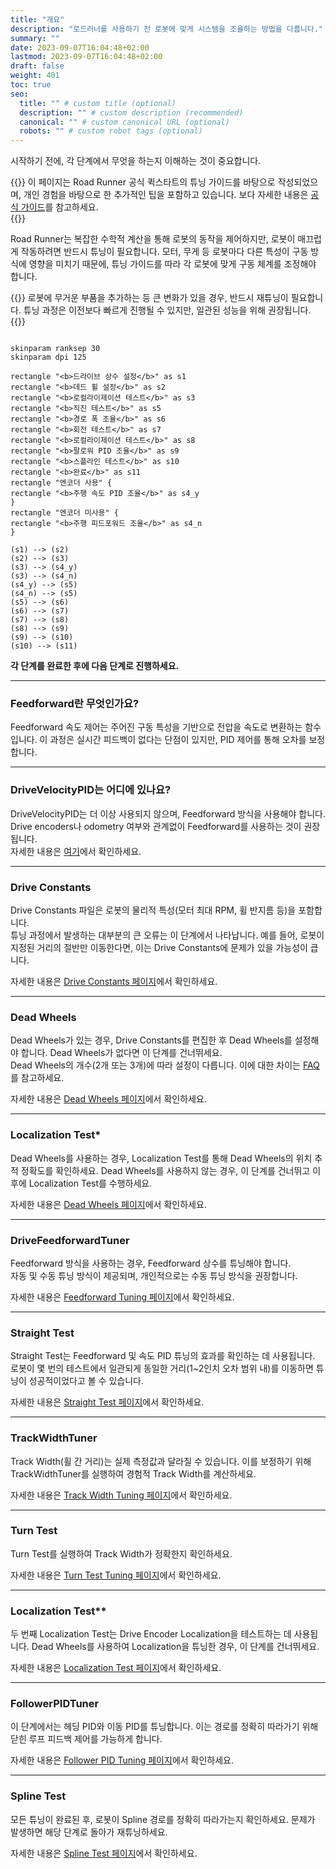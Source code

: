 ```yaml
---
title: "개요"
description: "로드러너를 사용하기 전 로봇에 맞게 시스템을 조율하는 방법을 다룹니다."
summary: ""
date: 2023-09-07T16:04:48+02:00
lastmod: 2023-09-07T16:04:48+02:00
draft: false
weight: 401
toc: true
seo:
  title: "" # custom title (optional)
  description: "" # custom description (recommended)
  canonical: "" # custom canonical URL (optional)
  robots: "" # custom robot tags (optional)
---
```


시작하기 전에, 각 단계에서 무엇을 하는지 이해하는 것이 중요합니다.

{{<callout context="tip" title="팁" icon="outline/rocket">}}
이 페이지는 Road Runner 공식 퀵스타트의 튜닝 가이드를 바탕으로 작성되었으며, 개인 경험을 바탕으로 한 추가적인 팁을 포함하고 있습니다. 보다 자세한 내용은 [공식 가이드](https://acme-robotics.gitbook.io/road-runner/quickstart/tuning)를 참고하세요.  
{{</callout>}}

Road Runner는 복잡한 수학적 계산을 통해 로봇의 동작을 제어하지만, 로봇이 매끄럽게 작동하려면 반드시 튜닝이 필요합니다. 모터, 무게 등 로봇마다 다른 특성이 구동 방식에 영향을 미치기 때문에, 튜닝 가이드를 따라 각 로봇에 맞게 구동 체계를 조정해야 합니다.

{{<callout context="caution" title="주의" icon="outline/alert-triangle">}}
로봇에 무거운 부품을 추가하는 등 큰 변화가 있을 경우, 반드시 재튜닝이 필요합니다. 튜닝 과정은 이전보다 빠르게 진행될 수 있지만, 일관된 성능을 위해 권장됩니다.  
{{</callout>}}

```kroki {type=PlantUML}

skinparam ranksep 30
skinparam dpi 125

rectangle "<b>드라이브 상수 설정</b>" as s1
rectangle "<b>데드 휠 설정</b>" as s2
rectangle "<b>로컬라이제이션 테스트</b>" as s3
rectangle "<b>직진 테스트</b>" as s5
rectangle "<b>경로 폭 조율</b>" as s6
rectangle "<b>회전 테스트</b>" as s7
rectangle "<b>로컬라이제이션 테스트</b>" as s8
rectangle "<b>팔로워 PID 조율</b>" as s9
rectangle "<b>스플라인 테스트</b>" as s10
rectangle "<b>완료</b>" as s11
rectangle "엔코더 사용" { 
rectangle "<b>주행 속도 PID 조율</b>" as s4_y
}
rectangle "엔코더 미사용" { 
rectangle "<b>주행 피드포워드 조율</b>" as s4_n
}

(s1) --> (s2)
(s2) --> (s3)
(s3) --> (s4_y)
(s3) --> (s4_n)
(s4_y) --> (s5)
(s4_n) --> (s5)
(s5) --> (s6)
(s6) --> (s7)
(s7) --> (s8)
(s8) --> (s9)
(s9) --> (s10)
(s10) --> (s11)
```

**각 단계를 완료한 후에 다음 단계로 진행하세요.**

---

### **Feedforward란 무엇인가요?**
Feedforward 속도 제어는 주어진 구동 특성을 기반으로 전압을 속도로 변환하는 함수입니다. 이 과정은 실시간 피드백이 없다는 단점이 있지만, PID 제어를 통해 오차를 보정합니다.

---

### **DriveVelocityPID는 어디에 있나요?**
DriveVelocityPID는 더 이상 사용되지 않으며, Feedforward 방식을 사용해야 합니다.  
Drive encoders나 odometry 여부와 관계없이 Feedforward를 사용하는 것이 권장됩니다.  
자세한 내용은 [여기](/drive-velocity-pid-tuning.html#why-is-drivevelocitypid-not-used)에서 확인하세요.

---

### **Drive Constants**
Drive Constants 파일은 로봇의 물리적 특성(모터 최대 RPM, 휠 반지름 등)을 포함합니다.  
튜닝 과정에서 발생하는 대부분의 큰 오류는 이 단계에서 나타납니다. 예를 들어, 로봇이 지정된 거리의 절반만 이동한다면, 이는 Drive Constants에 문제가 있을 가능성이 큽니다.

자세한 내용은 [Drive Constants 페이지](/drive-constants)에서 확인하세요.

---

### **Dead Wheels**
Dead Wheels가 있는 경우, Drive Constants를 편집한 후 Dead Wheels를 설정해야 합니다. Dead Wheels가 없다면 이 단계를 건너뛰세요.  
Dead Wheels의 개수(2개 또는 3개)에 따라 설정이 다릅니다. 이에 대한 차이는 [FAQ](/#what-is-the-difference-between-two-and-three-wheel-odometry)를 참고하세요.

자세한 내용은 [Dead Wheels 페이지](/dead-wheels)에서 확인하세요.

---

### **Localization Test\***
Dead Wheels를 사용하는 경우, Localization Test를 통해 Dead Wheels의 위치 추적 정확도를 확인하세요. Dead Wheels를 사용하지 않는 경우, 이 단계를 건너뛰고 이후에 Localization Test를 수행하세요.

자세한 내용은 [Dead Wheels 페이지](/dead-wheels)에서 확인하세요.

---

### **DriveFeedforwardTuner**
Feedforward 방식을 사용하는 경우, Feedforward 상수를 튜닝해야 합니다.  
자동 및 수동 튜닝 방식이 제공되며, 개인적으로는 수동 튜닝 방식을 권장합니다.

자세한 내용은 [Feedforward Tuning 페이지](/feedforward-tuning)에서 확인하세요.

---

### **Straight Test**
Straight Test는 Feedforward 및 속도 PID 튜닝의 효과를 확인하는 데 사용됩니다.  
로봇이 몇 번의 테스트에서 일관되게 동일한 거리(1~2인치 오차 범위 내)를 이동하면 튜닝이 성공적이었다고 볼 수 있습니다.

자세한 내용은 [Straight Test 페이지](/straight-test)에서 확인하세요.

---

### **TrackWidthTuner**
Track Width(휠 간 거리)는 실제 측정값과 달라질 수 있습니다. 이를 보정하기 위해 TrackWidthTuner를 실행하여 경험적 Track Width를 계산하세요.

자세한 내용은 [Track Width Tuning 페이지](/trackwidth-tuning)에서 확인하세요.

---

### **Turn Test**
Turn Test를 실행하여 Track Width가 정확한지 확인하세요.

자세한 내용은 [Turn Test Tuning 페이지](/turn-test)에서 확인하세요.

---

### **Localization Test\*\***
두 번째 Localization Test는 Drive Encoder Localization을 테스트하는 데 사용됩니다. Dead Wheels를 사용하여 Localization을 튜닝한 경우, 이 단계를 건너뛰세요.

자세한 내용은 [Localization Test 페이지](/localization-test-2)에서 확인하세요.

---

### **FollowerPIDTuner**
이 단계에서는 헤딩 PID와 이동 PID를 튜닝합니다. 이는 경로를 정확히 따라가기 위해 닫힌 루프 피드백 제어를 가능하게 합니다.

자세한 내용은 [Follower PID Tuning 페이지](/follower-pid-tuning)에서 확인하세요.

---

### **Spline Test**
모든 튜닝이 완료된 후, 로봇이 Spline 경로를 정확히 따라가는지 확인하세요. 문제가 발생하면 해당 단계로 돌아가 재튜닝하세요.

자세한 내용은 [Spline Test 페이지](/spline-test)에서 확인하세요.  